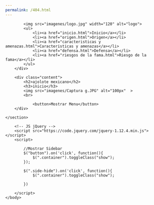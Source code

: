 ```yaml
---
permalink: /404.html
---
```

<!DOCTYPE html>
<html lang="es">
<head>
    <meta charset="UTF-8">
    <meta name="viewport" content="width=device-width, initial-scale=1.0">
    <meta http-equiv="X-UA-Compatible" content="ie=edge">
    <title> menu lateral dinamico </title>
    <link rel="stylesheet" href="style.css">
    <link rel="stylesheet" href="https://stackpath.bootstrapcdn.com/font-awesome/4.7.0/css/font-awesome.min.css">
</head>
<body>
    <section class="container">
        <div class="sidebar">
            <div class="side-hide">
            <i class="fa fa-times" aria-hidden="true"></i>
            </div>   

            <img src="imagenes/logo.jpg" width="120" alt="logo">
            <ul>
                <li><a href="inicio.html">Inicio</a></li>
                <li><a href="origen.html">Origen</a></li>
                <li><a href="caracteristicas y amenazas.html">Caracteristicas y amenazas</a></li>
                <li><a href="defensa.html">Defensa</a></li>
                <li><a href="riesgos de la fama.html">Riesgo de la fama</a></li>
            </ul>
        </div>

        <div class="content">
            <h2>ajolote mexicano</h2>
            <h3>inicio</h3>
            <img src="imagenes/Captura g.JPG" alt="100px"  >
            <br>
                
                <button>Mostrar Menu</button>
        </div>

    </section>
            
        <!-- JS jQuery -->
        <script src="https://code.jquery.com/jquery-1.12.4.min.js"></script>
        <script>

            //Mostrar Sidebar
            $("button").on('click', function(){
                $(".container").toggleClass("show");
            });

            $(".side-hide").on('click', function(){
                $(".container").toggleClass("show");

            })

        </script>
    </body>
</html>

